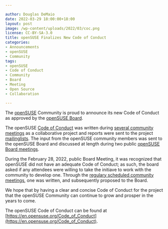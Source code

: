 ```yaml
---

author: Douglas DeMaio
date: 2022-03-29 18:00:00+18:00
layout: post
image: /wp-content/uploads/2022/03/coc.png
license: CC-BY-SA-3.0
title: openSUSE Finalizes New Code of Conduct
categories:
- Announcements
- openSUSE
- Community
tags:
- openSUSE
- Code of Conduct
- Community
- Board
- Meeting
- Open Source
- Collaboration

---
```


The [openSUSE](https://get.opensuse.org/) Community is proud to announce its new Code of Conduct as approved by the [openSUSE Board](https://en.opensuse.org/openSUSE:Board). 

The openSUSE [Code of Conduct](https://en.opensuse.org/Code_of_Conduct) was written during [several community meetings](https://etherpad.opensuse.org/p/weeklymeeting) as a collaborative project and reports were sent to the project [mailinglists](https://lists.opensuse.org/). The input from the openSUSE community members was sent to the openSUSE Board and discussed at length during two public [openSUSE Board meetings](https://code.opensuse.org/board/tickets/issues).

During the February 28, 2022, public Board Meeting, it was recognized that openSUSE did not have an adequate Code of Conduct; as such, the board asked if any attendees were willing to take the initiave to work with the community to develop one. Through the [regulary scheduled community meetings](https://etherpad.opensuse.org/p/weeklymeeting), one was written, and subsequently proposed to the Board.

We hope that by having a clear and concise Code of Conduct for the project that the openSUSE Community can continue to grow and prosper in the years to come.

The openSUSE Code of Conduct can be found at [https://en.opensuse.org/Code_of_Conduct](https://en.opensuse.org/Code_of_Conduct).


<meta name="openSUSE, community, project, code of conduct, Open Source, board" content="HTML,CSS,XML,JavaScript">
